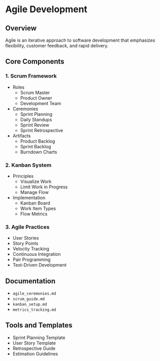 # Agile Development

## Overview
Agile is an iterative approach to software development that emphasizes flexibility, customer feedback, and rapid delivery.

## Core Components

### 1. Scrum Framework
- Roles
  - Scrum Master
  - Product Owner
  - Development Team
- Ceremonies
  - Sprint Planning
  - Daily Standups
  - Sprint Review
  - Sprint Retrospective
- Artifacts
  - Product Backlog
  - Sprint Backlog
  - Burndown Charts

### 2. Kanban System
- Principles
  - Visualize Work
  - Limit Work in Progress
  - Manage Flow
- Implementation
  - Kanban Board
  - Work Item Types
  - Flow Metrics

### 3. Agile Practices
- User Stories
- Story Points
- Velocity Tracking
- Continuous Integration
- Pair Programming
- Test-Driven Development

## Documentation
- `agile_ceremonies.md`
- `scrum_guide.md`
- `kanban_setup.md`
- `metrics_tracking.md`

## Tools and Templates
- Sprint Planning Template
- User Story Template
- Retrospective Guide
- Estimation Guidelines 